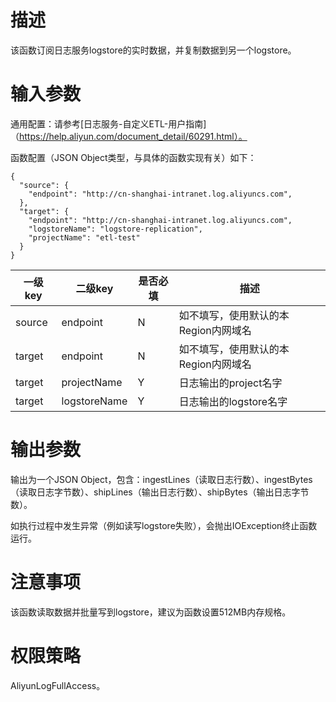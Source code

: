 # 描述

该函数订阅日志服务logstore的实时数据，并复制数据到另一个logstore。

# 输入参数

通用配置：请参考[日志服务-自定义ETL-用户指南]（https://help.aliyun.com/document_detail/60291.html）。

函数配置（JSON Object类型，与具体的函数实现有关）如下：

```
{
  "source": {
    "endpoint": "http://cn-shanghai-intranet.log.aliyuncs.com",
  },
  "target": {
    "endpoint": "http://cn-shanghai-intranet.log.aliyuncs.com",
    "logstoreName": "logstore-replication",
    "projectName": "etl-test"
  }
}
```

| 一级key | 二级key | 是否必填 | 描述 |
|--------|---------|--------|------|
| source | endpoint | N | 如不填写，使用默认的本Region内网域名 |
| target | endpoint | N | 如不填写，使用默认的本Region内网域名 |
| target | projectName | Y | 日志输出的project名字 |
| target |  logstoreName | Y | 日志输出的logstore名字 |

# 输出参数

输出为一个JSON Object，包含：ingestLines（读取日志行数）、ingestBytes（读取日志字节数）、shipLines（输出日志行数）、shipBytes（输出日志字节数）。

如执行过程中发生异常（例如读写logstore失败），会抛出IOException终止函数运行。

# 注意事项

该函数读取数据并批量写到logstore，建议为函数设置512MB内存规格。

# 权限策略

AliyunLogFullAccess。
